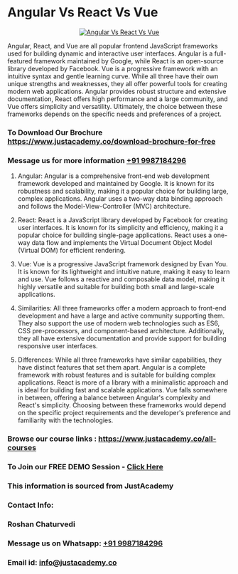 # Angular Vs React Vs Vue

<p align="center">
  <a href="https://justacademy.co/course-detail/angular-training">
    <img src="https://justacademy.co/storage2/course_image/1676637041_course_image.webp" alt="Angular Vs React Vs Vue">
  </a>
</p>


Angular, React, and Vue are all popular frontend JavaScript frameworks used for building dynamic and interactive user interfaces. Angular is a full-featured framework maintained by Google, while React is an open-source library developed by Facebook. Vue is a progressive framework with an intuitive syntax and gentle learning curve. While all three have their own unique strengths and weaknesses, they all offer powerful tools for creating modern web applications. Angular provides robust structure and extensive documentation, React offers high performance and a large community, and Vue offers simplicity and versatility. Ultimately, the choice between these frameworks depends on the specific needs and preferences of a project.
### To Download Our Brochure https://www.justacademy.co/download-brochure-for-free
### Message us for more information [+91 9987184296](https://api.whatsapp.com/send?phone=919987184296)
1) Angular: Angular is a comprehensive front-end web development framework developed and maintained by Google. It is known for its robustness and scalability, making it a popular choice for building large, complex applications. Angular uses a two-way data binding approach and follows the Model-View-Controller (MVC) architecture.

2) React: React is a JavaScript library developed by Facebook for creating user interfaces. It is known for its simplicity and efficiency, making it a popular choice for building single-page applications. React uses a one-way data flow and implements the Virtual Document Object Model (Virtual DOM) for efficient rendering.

3) Vue: Vue is a progressive JavaScript framework designed by Evan You. It is known for its lightweight and intuitive nature, making it easy to learn and use. Vue follows a reactive and composable data model, making it highly versatile and suitable for building both small and large-scale applications.

4) Similarities: All three frameworks offer a modern approach to front-end development and have a large and active community supporting them. They also support the use of modern web technologies such as ES6, CSS pre-processors, and component-based architecture. Additionally, they all have extensive documentation and provide support for building responsive user interfaces.

5) Differences: While all three frameworks have similar capabilities, they have distinct features that set them apart. Angular is a complete framework with robust features and is suitable for building complex applications. React is more of a library with a minimalistic approach and is ideal for building fast and scalable applications. Vue falls somewhere in between, offering a balance between Angular's complexity and React's simplicity. Choosing between these frameworks would depend on the specific project requirements and the developer's preference and familiarity with the technologies.

### Browse our course links : https://www.justacademy.co/all-courses 
### To Join our FREE DEMO Session - [Click Here](https://www.justacademy.co/register-for-course-demo)


### This information is sourced from JustAcademy
### Contact Info:
### Roshan Chaturvedi
### Message us on Whatsapp: [+91 9987184296](https://api.whatsapp.com/send?phone=919987184296)
### Email id: [info@justacademy.co](mailto:info@justacademy.co)
                    